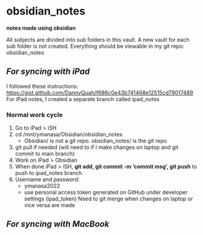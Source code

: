 # obsidian_notes
**notes made using obsidian**

All subjects are divided into sub folders in this vault.
A new vault for each sub folder is not created.
Everything should be viewable in my git repo: obsidian_notes

## *For syncing with iPad*
I followed these instructions: https://gist.github.com/DannyQuah/f686c0e43b741468e12515cd79017489 
For iPad notes, I created a separate branch called ipad_notes
### Normal work cycle 
1. Go to iPad > iSH
2. cd /mnt/ymanasa/Obsidian/obsidian_notes
	- Obsidian/ is not a git repo. obsidian_notes/ is the git repo 
3. git pull if needed (will need to if I make changes on laptop and git commit to main branch)
4. Work on iPad > Obsidian 
5. When done iPad > iSH, **git add, git commit -m ‘commit msg’, git push** to push to ipad_notes branch 
6. Username and password:
	- ymanasa2022
	- use personal access token generated on GitHub under developer settings (ipad_token)
Need to git merge when changes on laptop or vice versa are made 

## *For syncing with MacBook* 



